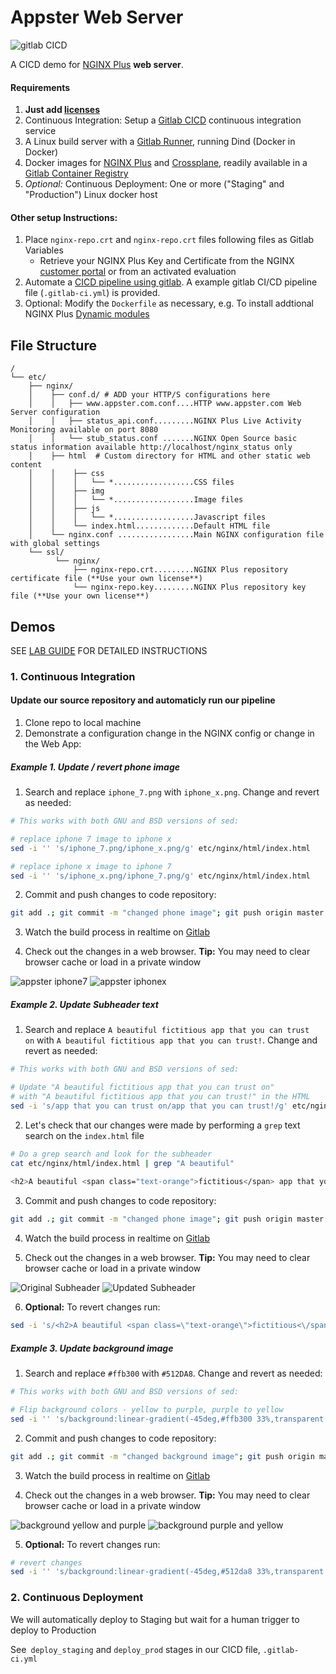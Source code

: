 # Appster Web Server

![gitlab CICD](extra/gitlab_cicd.png)

A CICD demo for [NGINX Plus](https://www.nginx.com/products/nginx/) **web server**.

#### Requirements

1. **Just add [licenses](https://www.nginx.com/free-trial-request/)**
2. Continuous Integration: Setup a [Gitlab CICD]((https://docs.gitlab.com/ee/ci/quick_start/)) continuous integration service
3. A Linux build server with a [Gitlab Runner](https://docs.gitlab.com/ee/ci/runners/README.html), running Dind (Docker in Docker)
4. Docker images for [NGINX Plus](https://www.nginx.com/blog/deploying-nginx-nginx-plus-docker/) and [Crossplane](https://github.com/nginxinc/crossplane), readily available in a [Gitlab Container Registry](https://docs.gitlab.com/ee/user/packages/container_registry/)
5. *Optional:* Continuous Deployment: One or more ("Staging" and "Production") Linux docker host

#### Other setup Instructions:
 1. Place `nginx-repo.crt` and `nginx-repo.crt` files following files as Gitlab Variables
    * Retrieve your NGINX Plus Key and Certificate from the NGINX [customer portal](https://cs.nginx.com/) or from an activated evaluation
 2. Automate a [CICD pipeline using gitlab](https://docs.gitlab.com/ee/ci/pipelines.html). A example gitlab CI/CD pipeline file (`.gitlab-ci.yml`) is provided.
 3. Optional: Modify the `Dockerfile` as necessary, e.g. To install addtional NGINX Plus [Dynamic modules](https://docs.nginx.com/nginx/admin-guide/dynamic-modules/dynamic-modules/)

## File Structure

```
/
└── etc/
    ├── nginx/
    │    ├── conf.d/ # ADD your HTTP/S configurations here
    │    │   ├── www.appster.com.conf....HTTP www.appster.com Web Server configuration
    │    │   ├── status_api.conf.........NGINX Plus Live Activity Monitoring available on port 8080
    │    │   └── stub_status.conf .......NGINX Open Source basic status information available http://localhost/nginx_status only
    │    ├── html  # Custom directory for HTML and other static web content
    │    │    ├── css
    │    │    │   └── *..................CSS files
    │    │    ├── img
    │    │    │   └── *..................Image files
    │    │    ├── js
    │    │    │   └── *..................Javascript files
    │    │    └── index.html.............Default HTML file
    │    └── nginx.conf .................Main NGINX configuration file with global settings
    └── ssl/
          └── nginx/
              ├── nginx-repo.crt.........NGINX Plus repository certificate file (**Use your own license**)
              └── nginx-repo.key.........NGINX Plus repository key file (**Use your own license**)
```

## Demos

SEE [LAB GUIDE](https://github.com/armsultan/nginx-plus-cicd-lab) FOR DETAILED INSTRUCTIONS

### 1. Continuous Integration

#### Update our source repository and automaticly run our pipeline

1. Clone repo to local machine
2. Demonstrate a configuration change in the NGINX config or change in the Web App: 

##### Example 1. Update / revert phone image

1. Search and replace `iphone_7.png` with `iphone_x.png`. Change and revert as needed:

```bash
# This works with both GNU and BSD versions of sed:

# replace iphone 7 image to iphone x
sed -i '' 's/iphone_7.png/iphone_x.png/g' etc/nginx/html/index.html

# replace iphone x image to iphone 7
sed -i '' 's/iphone_x.png/iphone_7.png/g' etc/nginx/html/index.html
```

2. Commit and push changes to code repository:

```bash
git add .; git commit -m "changed phone image"; git push origin master
```

3. Watch the build process in realtime on [Gitlab](https://docs.gitlab.com/ee/ci/quick_start/)

4. Check out the changes in a web browser. **Tip:** You may need to clear browser cache or load in a private window

![appster iphone7](extra/appster_iphone7.png)
![appster iphonex](extra/appster_iphonex.png)

##### Example 2. Update Subheader text

1. Search and replace `A beautiful fictitious app that you can trust on` with `A beautiful fictitious app that you can trust!`. Change and revert as needed:

```bash
# This works with both GNU and BSD versions of sed:

# Update "A beautiful fictitious app that you can trust on" 
# with "A beautiful fictitious app that you can trust!" in the HTML
sed -i 's/app that you can trust on/app that you can trust!/g' etc/nginx/html/index.html
``` 

2. Let's check that our changes were made by performing a `grep` text search on the `index.html` file

```bash
# Do a grep search and look for the subheader
cat etc/nginx/html/index.html | grep "A beautiful"
    
<h2>A beautiful <span class="text-orange">fictitious</span> app that you can trust!!</h2>
```

3. Commit and push changes to code repository:

```bash
git add .; git commit -m "changed phone image"; git push origin master
```

4. Watch the build process in realtime on [Gitlab](https://docs.gitlab.com/ee/ci/quick_start/)

5. Check out the changes in a web browser. **Tip:** You may need to clear browser cache or load in a private window

![Original Subheader](extra/appster_subheader_original.png)
![Updated Subheader](extra/appster_subheader_updated.png)

6. **Optional:** To revert changes run:

```bash
sed -i 's/<h2>A beautiful <span class=\"text-orange\">fictitious<\/span> app that you can trust!<\/h2>/<h2>A beautiful <span class=\"text-orange\">fictitious<\/span> app that you can trust on<\/h2>/g' etc/nginx/html/index.html
```

##### Example 3. Update background image

1. Search and replace `#ffb300` with `#512DA8`. Change and revert as needed:

```bash
# This works with both GNU and BSD versions of sed:

# Flip background colors - yellow to purple, purple to yellow
sed -i '' 's/background:linear-gradient(-45deg,#ffb300 33%,transparent 0),linear-gradient(-45deg,#512da8/background:linear-gradient(-45deg,#512da8 33%,transparent 0),linear-gradient(-45deg,#ffb300/g' etc/nginx/html/css/bootstrap.min.css
```

2. Commit and push changes to code repository:

```bash
git add .; git commit -m "changed background image"; git push origin master
```

3. Watch the build process in realtime on [Gitlab](https://docs.gitlab.com/ee/ci/quick_start/)

4. Check out the changes in a web browser. **Tip:** You may need to clear browser cache or load in a private window

![background yellow and purple](extra/bg-yellow-purple.png)
![background purple and yellow](extra/bg-purple-yellow.png)

5. **Optional:** To revert changes run:

```bash
# revert changes
sed -i '' 's/background:linear-gradient(-45deg,#512da8 33%,transparent 0),linear-gradient(-45deg,#ffb300/background:linear-gradient(-45deg,#ffb300 33%,transparent 0),linear-gradient(-45deg,#512da8/g' etc/nginx/html/css/bootstrap.min.css
```
### 2. Continuous Deployment

We will automatically deploy to Staging but wait for a human trigger to deploy to Production

See` deploy_staging` and `deploy_prod` stages in our CICD file, `.gitlab-ci.yml`
